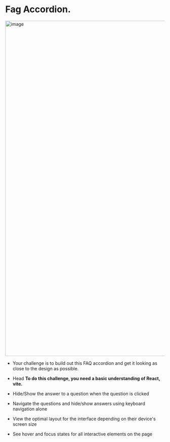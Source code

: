 # Fag Accordion.
<img width="1440" height="1056" alt="image" src="https://github.com/user-attachments/assets/0afaa859-cf74-4d3a-9dc1-a8e06a11b18c" />

- Your challenge is to build out this FAQ accordion and get it looking as close to the design as possible.
- Head
**To do this challenge, you need a basic understanding of React, vite.**
  
- Hide/Show the answer to a question when the question is clicked
- Navigate the questions and hide/show answers using keyboard navigation alone
- View the optimal layout for the interface depending on their device's screen size
- See hover and focus states for all interactive elements on the page

